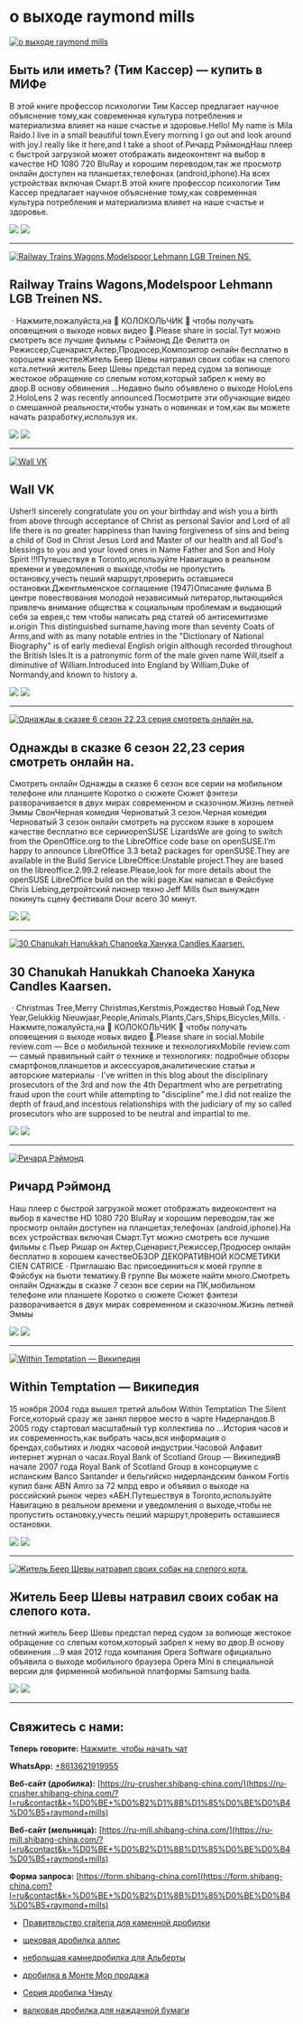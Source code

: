 # о выходе raymond mills

<a href="https://swt.shibang-china.com/?l=ru&img&k=%D0%BE+%D0%B2%D1%8B%D1%85%D0%BE%D0%B4%D0%B5+raymond+mills" target="_blank">![о выходе raymond mills](http://static.shibang-china.com/all-800x300/262.jpg)</a>

## Быть или иметь? (Тим Кассер) — купить в МИФе
В этой книге профессор психологии Тим Кассер предлагает научное объяснение тому,как современная культура потребления и материализма влияет на наше счастье и здоровье.Hello! My name is Mila Raido.I live in a small beautiful town.Every morning I go out and look around with joy.I really like it here,and I take a shoot of.Ричард РэймондНаш плеер с быстрой загрузкой может отображать видеоконтент на выбор в качестве HD 1080 720 BluRay и хорошим переводом,так же просмотр онлайн доступен на планшетах,телефонах (android,iphone).На всех устройствах включая Смарт.В этой книге профессор психологии Тим Кассер предлагает научное объяснение тому,как современная культура потребления и материализма влияет на наше счастье и здоровье.


<a href="https://whatsapp.shibangsoft.com/WhatsApp.php" target="_blank" title="WhatsApp">![](http://static.shibang-china.com/icon/whatsapp.png)</a> <a href="https://swt.shibang-china.com/?l=ru&icon&k=%D0%BE+%D0%B2%D1%8B%D1%85%D0%BE%D0%B4%D0%B5+raymond+mills" target="_blank">![](http://static.shibang-china.com/icon/chat-ru.png)</a>

---

<a href="https://swt.shibang-china.com/?l=ru&img&k=%D0%BE+%D0%B2%D1%8B%D1%85%D0%BE%D0%B4%D0%B5+raymond+mills" target="_blank">![Railway Trains Wagons,Modelspoor Lehmann LGB Treinen NS.](http://static.shibang-china.com/all-800x300/458.jpg)</a>

## Railway Trains Wagons,Modelspoor Lehmann LGB Treinen NS.
&nbsp;&#0183;&#32;Нажмите,пожалуйста,на 🔔 КОЛОКОЛЬЧИК 🔔 чтобы получать оповещения о выходе новых видео 🍁.Please share in social.Тут можно смотреть все лучшие фильмы с Рэймонд Де Фелитта он Режиссер,Сценарист,Актер,Продюсер,Композитор онлайн бесплатно в хорошем качествеЖитель Беер Шевы натравил своих собак на слепого кота.летний житель Беер Шевы предстал перед судом за вопиюще жестокое обращение со слепым котом,который забрел к нему во двор.В основу обвинения …Недавно было объявлено о выходе HoloLens 2.HoloLens 2 was recently announced.Посмотрите эти обучающие видео о смешанной реальности,чтобы узнать о новинках и том,как вы можете начать разработку,используя их.


<a href="https://whatsapp.shibangsoft.com/WhatsApp.php" target="_blank" title="WhatsApp">![](http://static.shibang-china.com/icon/whatsapp.png)</a> <a href="https://swt.shibang-china.com/?l=ru&icon&k=%D0%BE+%D0%B2%D1%8B%D1%85%D0%BE%D0%B4%D0%B5+raymond+mills" target="_blank">![](http://static.shibang-china.com/icon/chat-ru.png)</a>

---

<a href="https://swt.shibang-china.com/?l=ru&img&k=%D0%BE+%D0%B2%D1%8B%D1%85%D0%BE%D0%B4%D0%B5+raymond+mills" target="_blank">![Wall VK](http://static.shibang-china.com/all-800x300/927.jpg)</a>

## Wall VK
Usher!I sincerely congratulate you on your birthday and wish you a birth from above through acceptance of Christ as personal Savior and Lord of all life there is no greater happiness than having forgiveness of sins and being a child of God in Christ Jesus Lord and Master of our health and all God's blessings to you and your loved ones in Name Father and Son and Holy Spirit !!!Путешествуя в Toronto,используйте Навигацию в реальном времени и уведомления о выходе,чтобы не пропустить остановку,учесть пеший маршрут,проверить оставшиеся остановки.Джентльменское соглашение (1947)Описание фильма В центре повествования молодой независимый литератор,пытающийся привлечь внимание общества к социальным проблемам и выдающий себя за еврея,с тем чтобы написать ряд статей об антисемитизме и.origin This distinguished surname,having more than seventy Coats of Arms,and with as many notable entries in the &quot;Dictionary of National Biography&quot; is of early medieval English origin although recorded throughout the British Isles.It is a patronymic form of the male given name Will,itself a diminutive of William.Introduced into England by William,Duke of Normandy,and known to history a.


<a href="https://whatsapp.shibangsoft.com/WhatsApp.php" target="_blank" title="WhatsApp">![](http://static.shibang-china.com/icon/whatsapp.png)</a> <a href="https://swt.shibang-china.com/?l=ru&icon&k=%D0%BE+%D0%B2%D1%8B%D1%85%D0%BE%D0%B4%D0%B5+raymond+mills" target="_blank">![](http://static.shibang-china.com/icon/chat-ru.png)</a>

---

<a href="https://swt.shibang-china.com/?l=ru&img&k=%D0%BE+%D0%B2%D1%8B%D1%85%D0%BE%D0%B4%D0%B5+raymond+mills" target="_blank">![Однажды в сказке 6 сезон 22,23 серия смотреть онлайн на.](http://static.shibang-china.com/all-800x300/703.jpg)</a>

## Однажды в сказке 6 сезон 22,23 серия смотреть онлайн на.
Смотреть онлайн Однажды в сказке 6 сезон все серии на мобильном телефоне или планшете Коротко о сюжете Сюжет фэнтези разворачивается в двух мирах современном и сказочном.Жизнь летней Эммы СвонЧерная комедия Черноватый 3 сезон.Черная комедия Черноватый 3 сезон онлайн смотреть на русском языке в хорошем качестве бесплатно все серииopenSUSE LizardsWe are going to switch from the OpenOffice.org to the LibreOffice code base on openSUSE.I’m happy to announce LibreOffice 3.3 beta2 packages for openSUSE.They are available in the Build Service LibreOffice:Unstable project.They are based on the libreoffice.2.99.2 release.Please,look for more details about the openSUSE LibreOffice build on the wiki page.Как написал в Фейсбуке Chris Liebing,детройтский пионер техно Jeff Mills был вынужден покинуть сцену фестиваля Dour всего 30 минут.


<a href="https://whatsapp.shibangsoft.com/WhatsApp.php" target="_blank" title="WhatsApp">![](http://static.shibang-china.com/icon/whatsapp.png)</a> <a href="https://swt.shibang-china.com/?l=ru&icon&k=%D0%BE+%D0%B2%D1%8B%D1%85%D0%BE%D0%B4%D0%B5+raymond+mills" target="_blank">![](http://static.shibang-china.com/icon/chat-ru.png)</a>

---

<a href="https://swt.shibang-china.com/?l=ru&img&k=%D0%BE+%D0%B2%D1%8B%D1%85%D0%BE%D0%B4%D0%B5+raymond+mills" target="_blank">![30 Chanukah Hanukkah Chanoeka Ханука Candles Kaarsen.](http://static.shibang-china.com/all-800x300/741.jpg)</a>

## 30 Chanukah Hanukkah Chanoeka Ханука Candles Kaarsen.
&nbsp;&#0183;&#32;Christmas Tree,Merry Christmas,Kerstmis,Рождество Новый Год,New Year,Gelukkig Nieuwjaar,People,Animals,Plants,Cars,Ships,Bicycles,Mills.&nbsp;&#0183;&#32;Нажмите,пожалуйста,на 🔔 КОЛОКОЛЬЧИК 🔔 чтобы получать оповещения о выходе новых видео 🍁.Please share in social.Mobile review.com — Все о мобильной технике и технологияхMobile review.com — самый правильный сайт о технике и технологиях: подробные обзоры смартфонов,планшетов и аксессуаров,аналитические статьи и авторские материалы&nbsp;&#0183;&#32;I've written in this blog about the disciplinary prosecutors of the 3rd and now the 4th Department who are perpetrating fraud upon the court while attempting to &quot;discipline&quot; me.I did not realize the depth of fraud,and incestous relationships with the judiciary of my so called prosecutors who are supposed to be neutral and impartial to me.


<a href="https://whatsapp.shibangsoft.com/WhatsApp.php" target="_blank" title="WhatsApp">![](http://static.shibang-china.com/icon/whatsapp.png)</a> <a href="https://swt.shibang-china.com/?l=ru&icon&k=%D0%BE+%D0%B2%D1%8B%D1%85%D0%BE%D0%B4%D0%B5+raymond+mills" target="_blank">![](http://static.shibang-china.com/icon/chat-ru.png)</a>

---

<a href="https://swt.shibang-china.com/?l=ru&img&k=%D0%BE+%D0%B2%D1%8B%D1%85%D0%BE%D0%B4%D0%B5+raymond+mills" target="_blank">![Ричард Рэймонд](http://static.shibang-china.com/all-800x300/793.jpg)</a>

## Ричард Рэймонд
Наш плеер с быстрой загрузкой может отображать видеоконтент на выбор в качестве HD 1080 720 BluRay и хорошим переводом,так же просмотр онлайн доступен на планшетах,телефонах (android,iphone).На всех устройствах включая Смарт.Тут можно смотреть все лучшие фильмы с Пьер Ришар он Актер,Сценарист,Режиссер,Продюсер онлайн бесплатно в хорошем качествеОБЗОР ДЕКОРАТИВНОЙ КОСМЕТИКИ CIEN CATRICE&nbsp;&#0183;&#32;Приглашаю Вас присоединиться к моей группе в Фэйсбук на бьюти тематику.В группе Вы можете найти много.Смотреть онлайн Однажды в сказке 7 сезон все серии на ПК,мобильном телефоне или планшете Коротко о сюжете Сюжет фэнтези разворачивается в двух мирах современном и сказочном.Жизнь летней Эммы


<a href="https://whatsapp.shibangsoft.com/WhatsApp.php" target="_blank" title="WhatsApp">![](http://static.shibang-china.com/icon/whatsapp.png)</a> <a href="https://swt.shibang-china.com/?l=ru&icon&k=%D0%BE+%D0%B2%D1%8B%D1%85%D0%BE%D0%B4%D0%B5+raymond+mills" target="_blank">![](http://static.shibang-china.com/icon/chat-ru.png)</a>

---

<a href="https://swt.shibang-china.com/?l=ru&img&k=%D0%BE+%D0%B2%D1%8B%D1%85%D0%BE%D0%B4%D0%B5+raymond+mills" target="_blank">![Within Temptation — Википедия](http://static.shibang-china.com/all-800x300/928.jpg)</a>

## Within Temptation — Википедия
15 ноября 2004 года вышел третий альбом Within Temptation The Silent Force,который сразу же занял первое место в чарте Нидерландов.В 2005 году стартовал масштабный тур коллектива по …История часов и их современность,как выбрать часы,вся информация о брендах,событиях и людях часовой индустрии.Часовой Алфавит интернет журнал о часах.Royal Bank of Scotland Group — ВикипедияВ начале 2007 года Royal Bank of Scotland Group в консорциуме с испанским Banco Santander и бельгийско нидерландским банком Fortis купил банк ABN Amro за 72 млрд евро и объявил о выходе на российский рынок через &#171;АБН.Путешествуя в Toronto,используйте Навигацию в реальном времени и уведомления о выходе,чтобы не пропустить остановку,учесть пеший маршрут,проверить оставшиеся остановки.


<a href="https://whatsapp.shibangsoft.com/WhatsApp.php" target="_blank" title="WhatsApp">![](http://static.shibang-china.com/icon/whatsapp.png)</a> <a href="https://swt.shibang-china.com/?l=ru&icon&k=%D0%BE+%D0%B2%D1%8B%D1%85%D0%BE%D0%B4%D0%B5+raymond+mills" target="_blank">![](http://static.shibang-china.com/icon/chat-ru.png)</a>

---

<a href="https://swt.shibang-china.com/?l=ru&img&k=%D0%BE+%D0%B2%D1%8B%D1%85%D0%BE%D0%B4%D0%B5+raymond+mills" target="_blank">![Житель Беер Шевы натравил своих собак на слепого кота.](http://static.shibang-china.com/all-800x300/142.jpg)</a>

## Житель Беер Шевы натравил своих собак на слепого кота.
летний житель Беер Шевы предстал перед судом за вопиюще жестокое обращение со слепым котом,который забрел к нему во двор.В основу обвинения …9 мая 2012 года компания Opera Software официально объявила о выходе мобильного браузера Opera Mini в специальной версии для фирменной мобильной платформы Samsung bada.

<a href="https://whatsapp.shibangsoft.com/WhatsApp.php" target="_blank" title="WhatsApp">![](http://static.shibang-china.com/icon/whatsapp.png)</a> <a href="https://swt.shibang-china.com/?l=ru&icon&k=%D0%BE+%D0%B2%D1%8B%D1%85%D0%BE%D0%B4%D0%B5+raymond+mills" target="_blank">![](http://static.shibang-china.com/icon/chat-ru.png)</a>

---
## Свяжитесь с нами:

**Теперь говорите:** [Нажмите, чтобы начать чат](https://swt.shibang-china.com?l=ru&contact&k=%D0%BE+%D0%B2%D1%8B%D1%85%D0%BE%D0%B4%D0%B5+raymond+mills)

**WhatsApp:**  [+8613621919955](https://whatsapp.shibangsoft.com/WhatsApp.php)

**Веб-сайт (дробилка):** [https://ru-crusher.shibang-china.com/](https://ru-crusher.shibang-china.com/?l=ru&contact&k=%D0%BE+%D0%B2%D1%8B%D1%85%D0%BE%D0%B4%D0%B5+raymond+mills)

**Веб-сайт (мельница):** [https://ru-mill.shibang-china.com/](https://ru-mill.shibang-china.com/?l=ru&contact&k=%D0%BE+%D0%B2%D1%8B%D1%85%D0%BE%D0%B4%D0%B5+raymond+mills)

**Форма запроса:** [https://form.shibang-china.com](https://form.shibang-china.com?l=ru&contact&k=%D0%BE+%D0%B2%D1%8B%D1%85%D0%BE%D0%B4%D0%B5+raymond+mills)

* [Правительство craiteria для каменной дробилки](../125/%D0%9F%D1%80%D0%B0%D0%B2%D0%B8%D1%82%D0%B5%D0%BB%D1%8C%D1%81%D1%82%D0%B2%D0%BE%20craiteria%20%D0%B4%D0%BB%D1%8F%20%D0%BA%D0%B0%D0%BC%D0%B5%D0%BD%D0%BD%D0%BE%D0%B9%20%D0%B4%D1%80%D0%BE%D0%B1%D0%B8%D0%BB%D0%BA%D0%B8.md)

* [щековая дробилка аллис](../122/%D1%89%D0%B5%D0%BA%D0%BE%D0%B2%D0%B0%D1%8F%20%D0%B4%D1%80%D0%BE%D0%B1%D0%B8%D0%BB%D0%BA%D0%B0%20%D0%B0%D0%BB%D0%BB%D0%B8%D1%81.md)

* [небольшая камнедробилка для Альберты](../124/%D0%BD%D0%B5%D0%B1%D0%BE%D0%BB%D1%8C%D1%88%D0%B0%D1%8F%20%D0%BA%D0%B0%D0%BC%D0%BD%D0%B5%D0%B4%D1%80%D0%BE%D0%B1%D0%B8%D0%BB%D0%BA%D0%B0%20%D0%B4%D0%BB%D1%8F%20%D0%90%D0%BB%D1%8C%D0%B1%D0%B5%D1%80%D1%82%D1%8B.md)

* [дробилка в Монте Мор продажа](../123/%D0%B4%D1%80%D0%BE%D0%B1%D0%B8%D0%BB%D0%BA%D0%B0%20%D0%B2%20%D0%9C%D0%BE%D0%BD%D1%82%D0%B5%20%D0%9C%D0%BE%D1%80%20%D0%BF%D1%80%D0%BE%D0%B4%D0%B0%D0%B6%D0%B0.md)

* [Серия дробилка Чэнду](../125/%D0%A1%D0%B5%D1%80%D0%B8%D1%8F%20%D0%B4%D1%80%D0%BE%D0%B1%D0%B8%D0%BB%D0%BA%D0%B0%20%D0%A7%D1%8D%D0%BD%D0%B4%D1%83.md)

* [валковая дробилка для наждачной бумаги](../123/%D0%B2%D0%B0%D0%BB%D0%BA%D0%BE%D0%B2%D0%B0%D1%8F%20%D0%B4%D1%80%D0%BE%D0%B1%D0%B8%D0%BB%D0%BA%D0%B0%20%D0%B4%D0%BB%D1%8F%20%D0%BD%D0%B0%D0%B6%D0%B4%D0%B0%D1%87%D0%BD%D0%BE%D0%B9%20%D0%B1%D1%83%D0%BC%D0%B0%D0%B3%D0%B8.md)